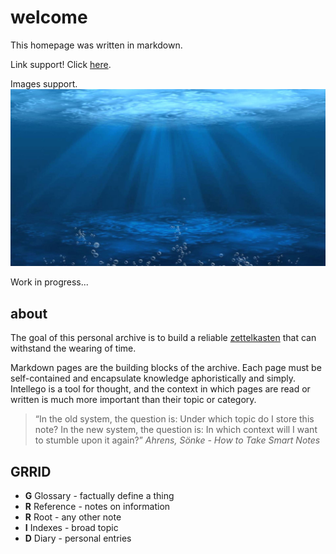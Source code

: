 # welcome
This homepage was written in markdown.

Link support! Click [here](test).

Images support.
![aqua](images/aqua.jpg)

Work in progress...

## about
The goal of this personal archive is to build a reliable [zettelkasten](https://en.wikipedia.org/wiki/Zettelkasten) that can withstand the wearing of time.

Markdown pages are the building blocks of the archive. Each page must be self-contained and encapsulate knowledge aphoristically and simply.
Intellego is a tool for thought, and the context in which pages are read or written is much more important than their topic or category.

> “In the old system, the question is: Under which topic do I store this note? In the new system, the question is: In which context will I want to stumble upon it again?”
> <cite>Ahrens, Sönke - How to Take Smart Notes</cite>

## GRRID
- **G** Glossary - factually define a thing
- **R** Reference - notes on information
- **R** Root - any other note
- **I** Indexes - broad topic
- **D** Diary - personal entries